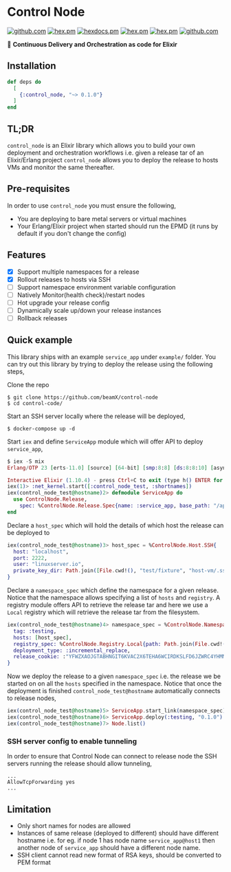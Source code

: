 # Control Node

[![github.com](https://github.com/beamX/control-node/workflows/ci-test/badge.svg)](https://github.com/beamX/control-node/actions)
[![hex.pm](https://img.shields.io/hexpm/v/control_node.svg)](https://hex.pm/packages/control_node)
[![hexdocs.pm](https://img.shields.io/badge/hex-docs-lightgreen.svg)](https://hexdocs.pm/control_node/)
[![hex.pm](https://img.shields.io/hexpm/dt/control_node.svg)](https://hex.pm/packages/control_node)
[![hex.pm](https://img.shields.io/hexpm/l/control_node.svg)](https://hex.pm/packages/control_node)
[![github.com](https://img.shields.io/github/last-commit/beamX/control-node.svg)](https://github.com/beamX/control-node/commits/master)

🚀 **Continuous Delivery and Orchestration as code for Elixir**

## Installation

```elixir
def deps do
  [
    {:control_node, "~> 0.1.0"}
  ]
end
```

## TL;DR

`control_node` is an Elixir library which allows you to build your own deployment
and orchestration workflows i.e. given a release tar of an Elixir/Erlang project
`control_node` allows you to deploy the release to hosts VMs and monitor the same thereafter.

## Pre-requisites

In order to use `control_node` you must ensure the following,

- You are deploying to bare metal servers or virtual machines
- Your Erlang/Elixir project when started should run the EPMD (it runs by default if you don't change the config)

## Features

- [x] Support multiple namespaces for a release
- [x] Rollout releases to hosts via SSH
- [ ] Support namespace environment variable configuration
- [ ] Natively Monitor(health check)/restart nodes
- [ ] Hot upgrade your release config
- [ ] Dynamically scale up/down your release instances
- [ ] Rollback releases

## Quick example

This library ships with an example `service_app` under `example/` folder. You can try out this library
by trying to deploy the release using the following steps,

Clone the repo
```
$ git clone https://github.com/beamX/control-node
$ cd control-code/
```

Start an SSH server locally where the release will be deployed,
```
$ docker-compose up -d
```

Start `iex` and define `ServiceApp` module which will offer API to deploy `service_app`,
```elixir
$ iex -S mix
Erlang/OTP 23 [erts-11.0] [source] [64-bit] [smp:8:8] [ds:8:8:10] [async-threads:1] [hipe]

Interactive Elixir (1.10.4) - press Ctrl+C to exit (type h() ENTER for help)
iex(1)> :net_kernel.start([:control_node_test, :shortnames])
iex(control_node_test@hostname)2> defmodule ServiceApp do
  use ControlNode.Release,
    spec: %ControlNode.Release.Spec{name: :service_app, base_path: "/app/service_app"}
end
```

Declare a `host_spec` which will hold the details of which host the release can be deployed to
```elixir
iex(control_node_test@hostname)3> host_spec = %ControlNode.Host.SSH{
  host: "localhost",
  port: 2222,
  user: "linuxserver.io",
  private_key_dir: Path.join([File.cwd!(), "test/fixture", "host-vm/.ssh"])
}
```

Declare a `namespace_spec` which define the namespace for a given release. Notice that the
namespace allows specifying a list of `hosts` and `registry`.
A registry module offers API to retrieve the release tar and here we use a `Local` registry
which will retrieve the release tar from the filesystem.

```elixir
iex(control_node_test@hostname)4> namespace_spec = %ControlNode.Namespace.Spec{
  tag: :testing,
  hosts: [host_spec],
  registry_spec: %ControlNode.Registry.Local{path: Path.join(File.cwd!(), "example")},
  deployment_type: :incremental_replace,
  release_cookie: :"YFWZXAOJGTABHNGIT6KVAC2X6TEHA6WCIRDKSLFD6JZWRC4YHMMA===="
}
```

Now we deploy the release to a given `namespace_spec` i.e. the release we be started on on
all the `hosts` specified in the namespace. Notice that once the deployment is finished
`control_node_test@hostname` automatically connects to release nodes,

```elixir
iex(control_node_test@hostname)5> ServiceApp.start_link(namespace_spec)
iex(control_node_test@hostname)6> ServiceApp.deploy(:testing, "0.1.0")
iex(control_node_test@hostname)7> Node.list()
```

### SSH server config to enable tunneling
In order to ensure that Control Node can connect to release node the SSH servers running
the release should allow tunneling,

```
...
AllowTcpForwarding yes
...
```

## Limitation

- Only short names for nodes are allowed
- Instances of same release (deployed to different) should have different
  hostname i.e. for eg. if node 1 has node name `service_app@host1` then another
  node of `service_app` should have a different node name.
- SSH client cannot read new format of RSA keys, should be converted to PEM format
